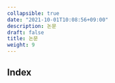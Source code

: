 ```yaml
---
collapsible: true
date: "2021-10-01T10:08:56+09:00"
description: 논문
draft: false
title: 논문
weight: 9
---
```


## Index